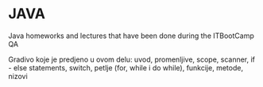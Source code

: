 # JAVA
Java homeworks and lectures that have been done during the ITBootCamp QA

Gradivo koje je predjeno u ovom delu: uvod, promenljive, scope, scanner, if - else statements, switch, petlje (for, while i do while), funkcije, metode, nizovi
